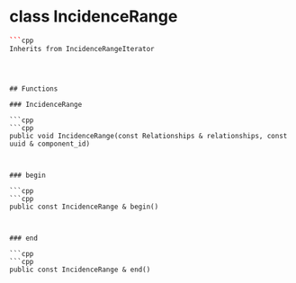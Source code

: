 # class IncidenceRange


```cpp
```cpp
Inherits from IncidenceRangeIterator
```
```



## Functions

### IncidenceRange

```cpp
```cpp
public void IncidenceRange(const Relationships & relationships, const uuid & component_id)
```
```


### begin

```cpp
```cpp
public const IncidenceRange & begin()
```
```


### end

```cpp
```cpp
public const IncidenceRange & end()
```
```




